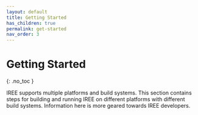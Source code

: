 ```yaml
---
layout: default
title: Getting Started
has_children: true
permalink: get-started
nav_order: 3
---
```


# Getting Started
{: .no_toc }

IREE supports multiple platforms and build systems. This section contains steps for building and running IREE on different platforms with different build systems. Information here is more geared towards IREE developers.
